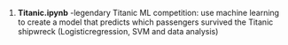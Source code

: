 1. **Titanic.ipynb** -legendary Titanic ML competition: use machine learning to create a model that predicts which passengers survived the Titanic shipwreck (Logisticregression, SVM and data analysis)
